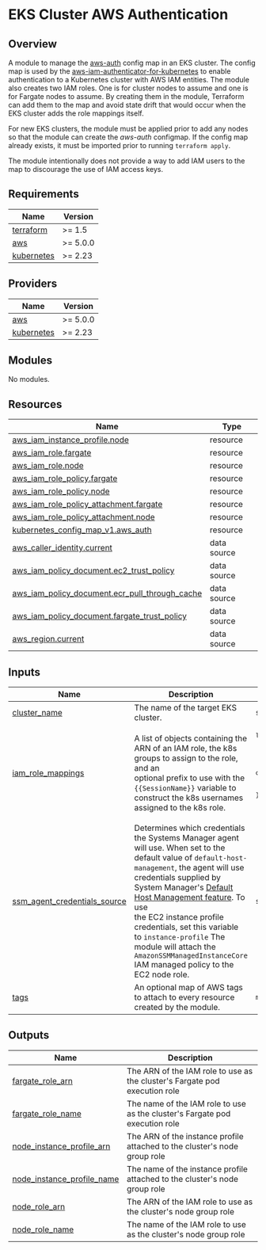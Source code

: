 # EKS Cluster AWS Authentication

## Overview

A module to manage the [aws-auth](https://docs.aws.amazon.com/eks/latest/userguide/add-user-role.html) config map in an EKS cluster.  The config map is used by the [aws-iam-authenticator-for-kubernetes](https://github.com/kubernetes-sigs/aws-iam-authenticator#aws-iam-authenticator-for-kubernetes) to enable authentication to a Kubernetes cluster with AWS IAM entities.  The module also creates two IAM roles.  One is for cluster nodes to assume and one is for Fargate nodes to assume.  By creating them in the module, Terraform can add them to the map and avoid state drift that would occur when the EKS cluster adds the role mappings itself.

For new EKS clusters, the module must be applied prior to add any nodes so that the module can create the _aws-auth_ configmap. If the config map already exists, it must be imported prior to running `terraform apply`.

  The module intentionally does not provide a way to add IAM users to the map to discourage the use of IAM access keys.

<!-- BEGIN_TF_DOCS -->
## Requirements

| Name | Version |
|------|---------|
| <a name="requirement_terraform"></a> [terraform](#requirement\_terraform) | >= 1.5 |
| <a name="requirement_aws"></a> [aws](#requirement\_aws) | >= 5.0.0 |
| <a name="requirement_kubernetes"></a> [kubernetes](#requirement\_kubernetes) | >= 2.23 |

## Providers

| Name | Version |
|------|---------|
| <a name="provider_aws"></a> [aws](#provider\_aws) | >= 5.0.0 |
| <a name="provider_kubernetes"></a> [kubernetes](#provider\_kubernetes) | >= 2.23 |

## Modules

No modules.

## Resources

| Name | Type |
|------|------|
| [aws_iam_instance_profile.node](https://registry.terraform.io/providers/hashicorp/aws/latest/docs/resources/iam_instance_profile) | resource |
| [aws_iam_role.fargate](https://registry.terraform.io/providers/hashicorp/aws/latest/docs/resources/iam_role) | resource |
| [aws_iam_role.node](https://registry.terraform.io/providers/hashicorp/aws/latest/docs/resources/iam_role) | resource |
| [aws_iam_role_policy.fargate](https://registry.terraform.io/providers/hashicorp/aws/latest/docs/resources/iam_role_policy) | resource |
| [aws_iam_role_policy.node](https://registry.terraform.io/providers/hashicorp/aws/latest/docs/resources/iam_role_policy) | resource |
| [aws_iam_role_policy_attachment.fargate](https://registry.terraform.io/providers/hashicorp/aws/latest/docs/resources/iam_role_policy_attachment) | resource |
| [aws_iam_role_policy_attachment.node](https://registry.terraform.io/providers/hashicorp/aws/latest/docs/resources/iam_role_policy_attachment) | resource |
| [kubernetes_config_map_v1.aws_auth](https://registry.terraform.io/providers/hashicorp/kubernetes/latest/docs/resources/config_map_v1) | resource |
| [aws_caller_identity.current](https://registry.terraform.io/providers/hashicorp/aws/latest/docs/data-sources/caller_identity) | data source |
| [aws_iam_policy_document.ec2_trust_policy](https://registry.terraform.io/providers/hashicorp/aws/latest/docs/data-sources/iam_policy_document) | data source |
| [aws_iam_policy_document.ecr_pull_through_cache](https://registry.terraform.io/providers/hashicorp/aws/latest/docs/data-sources/iam_policy_document) | data source |
| [aws_iam_policy_document.fargate_trust_policy](https://registry.terraform.io/providers/hashicorp/aws/latest/docs/data-sources/iam_policy_document) | data source |
| [aws_region.current](https://registry.terraform.io/providers/hashicorp/aws/latest/docs/data-sources/region) | data source |

## Inputs

| Name | Description | Type | Default | Required |
|------|-------------|------|---------|:--------:|
| <a name="input_cluster_name"></a> [cluster\_name](#input\_cluster\_name) | The name of the target EKS cluster. | `string` | n/a | yes |
| <a name="input_iam_role_mappings"></a> [iam\_role\_mappings](#input\_iam\_role\_mappings) | A list of objects containing the ARN of an IAM role, the k8s groups to assign to the role, and an<br>optional prefix to use with the `{{SessionName}}` variable to construct the k8s usernames assigned to the k8s role. | <pre>list(<br>    object(<br>      {<br>        role_arn        = string<br>        rbac_groups     = optional(set(string), [])<br>        username_prefix = optional(string)<br>      }<br>    )<br>  )</pre> | `[]` | no |
| <a name="input_ssm_agent_credentials_source"></a> [ssm\_agent\_credentials\_source](#input\_ssm\_agent\_credentials\_source) | Determines which credentials the Systems Manager agent will use.  When set to the default value of `default-host-management`, the agent will use credentials supplied by<br>System Manager's [Default Host Management feature](https://docs.aws.amazon.com/systems-manager/latest/userguide/managed-instances-default-host-management.html).  To use<br>the EC2 instance profile credentials, set this variable to `instance-profile`  The module will attach the `AmazonSSMManagedInstanceCore` IAM managed policy to the EC2 node role. | `string` | `"default-host-management"` | no |
| <a name="input_tags"></a> [tags](#input\_tags) | An optional map of AWS tags to attach to every resource created by the module. | `map(string)` | `{}` | no |

## Outputs

| Name | Description |
|------|-------------|
| <a name="output_fargate_role_arn"></a> [fargate\_role\_arn](#output\_fargate\_role\_arn) | The ARN of the IAM role to use as the cluster's Fargate pod execution role |
| <a name="output_fargate_role_name"></a> [fargate\_role\_name](#output\_fargate\_role\_name) | The name of the IAM role to use as the cluster's Fargate pod execution role |
| <a name="output_node_instance_profile_arn"></a> [node\_instance\_profile\_arn](#output\_node\_instance\_profile\_arn) | The ARN of the instance profile attached to the  cluster's node group role |
| <a name="output_node_instance_profile_name"></a> [node\_instance\_profile\_name](#output\_node\_instance\_profile\_name) | The name of the instance profile attached to the  cluster's node group role |
| <a name="output_node_role_arn"></a> [node\_role\_arn](#output\_node\_role\_arn) | The ARN of the IAM role to use as the cluster's node group role |
| <a name="output_node_role_name"></a> [node\_role\_name](#output\_node\_role\_name) | The name of the IAM role to use as the cluster's node group role |
<!-- END_TF_DOCS -->